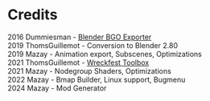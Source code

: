 # Credits

2016 Dummiesman - [Blender BGO Exporter](https://community.bugbeargames.com/threads/v0-05-blender-bgo-exporter.8806/)  
2019 ThomsGuillemot - Conversion to Blender 2.80  
2019 Mazay - Animation export, Subscenes, Optimizations  
2021 ThomsGuillemot - [Wreckfest Toolbox](https://github.com/ThomsGuillemot/wreckfest_toolbox)  
2021 Mazay - Nodegroup Shaders, Optimizations  
2022 Mazay - Bmap Builder, Linux support, Bugmenu  
2024 Mazay - Mod Generator  